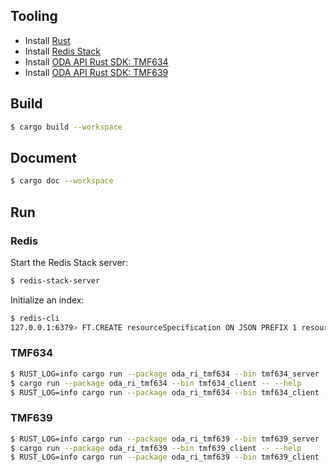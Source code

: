 ## Tooling
* Install [Rust](https://www.rust-lang.org/tools/install)
* Install [Redis Stack](https://redis.io/docs/install/install-stack/)
* Install [ODA API Rust SDK: TMF634](https://github.com/oda-components/oda-api-sdk-rust#tmf634)
* Install [ODA API Rust SDK: TMF639](https://github.com/oda-components/oda-api-sdk-rust#tmf639)

## Build
```bash
$ cargo build --workspace
```

## Document
```bash
$ cargo doc --workspace
```

## Run

### Redis
Start the Redis Stack server:
```bash
$ redis-stack-server
```
Initialize an index:
```bash
$ redis-cli
127.0.0.1:6379> FT.CREATE resourceSpecification ON JSON PREFIX 1 resourceSpecification: SCHEMA $.id AS id TAG
```

### TMF634
```bash
$ RUST_LOG=info cargo run --package oda_ri_tmf634 --bin tmf634_server
$ cargo run --package oda_ri_tmf634 --bin tmf634_client -- --help
$ RUST_LOG=info cargo run --package oda_ri_tmf634 --bin tmf634_client -- --host localhost ListResourceSpecification
```

### TMF639
```bash
$ RUST_LOG=info cargo run --package oda_ri_tmf639 --bin tmf639_server
$ cargo run --package oda_ri_tmf639 --bin tmf639_client -- --help
$ RUST_LOG=info cargo run --package oda_ri_tmf639 --bin tmf639_client -- --host localhost ListResource
```
